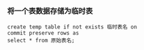 ### 将一个表数据存储为临时表

```
create temp table if not exists 临时表名 on
commit preserve rows as
select * from 原始表名;
```
